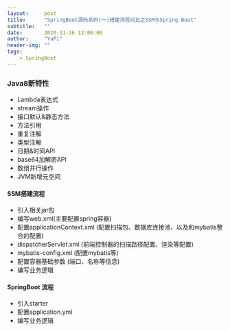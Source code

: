 ```yaml
---
layout:     post
title:      "SpringBoot源码系列(一)搭建流程对比之SSM与Spring Boot"
subtitle:   ""
date:       2020-11-16 12:00:00
author:     "YaPi"
header-img: ""
tags:
    - SpringBoot
---
```


### Java8新特性

- Lambda表达式
- stream操作
- 接口默认&静态方法
- 方法引用
- 重复注解
- 类型注解
- 日期&时间API
- base64加解密API
- 数组并行操作
- JVM新增元空间

#### SSM搭建流程

- 引入相关jar包
- 编写web.xml(主要配置spring容器)
- 配置applicationContext.xml (配置扫描包、数据库连接池、以及和mybatis整合的配置)
- dispatcherServlet.xml (前端控制器的扫描路径配置、渲染等配置)
- mybatis-config.xml (配置mybatis等)
- 配置容器基础参数 (端口、名称等信息)
- 编写业务逻辑

#### SpringBoot 流程

- 引入starter
- 配置application.yml
- 编写业务逻辑